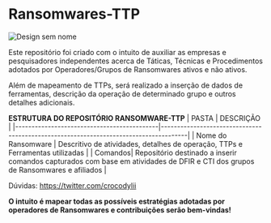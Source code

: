 # Ransomwares-TTP


![Design sem nome](https://github.com/crocodyli/Ransomwares-TTP/assets/113185400/4b8c8e8c-4d91-4d3a-8a18-cddb87feb78a)


Este repositório foi criado com o intuito de auxiliar as empresas e pesquisadores independentes acerca de Táticas, Técnicas e Procedimentos adotados por Operadores/Grupos de Ransomwares ativos e não ativos. 


Além de mapeamento de TTPs, será realizado a inserção de dados de ferramentas, descrição da operação de determinado grupo e outros detalhes adicionais. 


**ESTRUTURA DO REPOSITÓRIO RANSOMWARE-TTP**
| PASTA | DESCRIÇÃO |
|--------------------------------------------|--------------------------------------------------------------------------------------|
| Nome do Ransomware | Descritivo de atividades, detalhes de operação, TTPs e Ferramentas utilizadas |
| Comandos| Repositório destinado a inserir comandos capturados com base em atividades de DFIR e CTI dos grupos de Ransomwares e afiliados |


Dúvidas: https://twitter.com/crocodylii

**O intuito é mapear todas as possíveis estratégias adotadas por operadores de Ransomwares e contribuições serão bem-vindas!**
